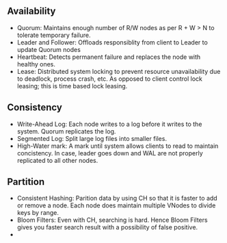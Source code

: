 ## Availability 
* Quorum: Maintains enough number of R/W nodes as per R + W > N to tolerate temporary failure. 
* Leader and Follower: Offloads responsiblity from client to Leader to update Quorum nodes
* Heartbeat: Detects permanent failure and replaces the node with healthy ones. 
* Lease: Distributed system locking to prevent resource unavailability due to deadlock, process crash, etc. As opposed to client control lock leasing; this is time based lock leasing. 

## Consistency
* Write-Ahead Log: Each node writes to a log before it writes to the system. Quorum replicates the log. 
* Segmented Log: Split large log files into smaller files. 
* High-Water mark: A mark until system allows clients to read to maintain concistency. In case, leader goes down and WAL are not properly replicated to all other nodes. 

## Partition 
* Consistent Hashing: Parition data by using CH so that it is faster to add or remove a node. Each node does maintain multiple VNodes to divide keys by range. 
* Bloom Filters: Even with CH, searching is hard. Hence Bloom Filters gives you faster search result with a possibility of false positive. 
* 
